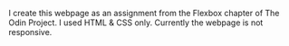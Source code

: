 I create this webpage as an assignment from the Flexbox chapter of The Odin Project.
I used HTML & CSS only. Currently the webpage is not responsive.

